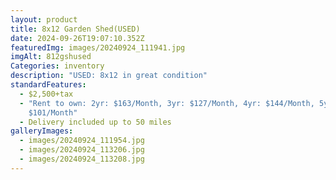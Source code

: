 ```yaml
---
layout: product
title: 8x12 Garden Shed(USED)
date: 2024-09-26T19:07:10.352Z
featuredImg: images/20240924_111941.jpg
imgAlt: 812gshused
Categories: inventory
description: "USED: 8x12 in great condition"
standardFeatures:
  - $2,500+tax
  - "Rent to own: 2yr: $163/Month, 3yr: $127/Month, 4yr: $144/Month, 5yr:
    $101/Month"
  - Delivery included up to 50 miles
galleryImages:
  - images/20240924_111954.jpg
  - images/20240924_113206.jpg
  - images/20240924_113208.jpg
---
```

